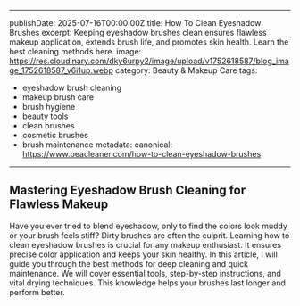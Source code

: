
---
publishDate: 2025-07-16T00:00:00Z
title: How To Clean Eyeshadow Brushes
excerpt: Keeping eyeshadow brushes clean ensures flawless makeup application, extends brush life, and promotes skin health. Learn the best cleaning methods here.
image: https://res.cloudinary.com/dky6urpy2/image/upload/v1752618587/blog_image_1752618587_v6i1up.webp
category: Beauty & Makeup Care
tags:
  - eyeshadow brush cleaning
  - makeup brush care
  - brush hygiene
  - beauty tools
  - clean brushes
  - cosmetic brushes
  - brush maintenance
metadata:
  canonical: https://www.beacleaner.com/how-to-clean-eyeshadow-brushes
---

## Mastering Eyeshadow Brush Cleaning for Flawless Makeup

Have you ever tried to blend eyeshadow, only to find the colors look muddy or your brush feels stiff? Dirty brushes are often the culprit. Learning how to clean eyeshadow brushes is crucial for any makeup enthusiast. It ensures precise color application and keeps your skin healthy. In this article, I will guide you through the best methods for deep cleaning and quick maintenance. We will cover essential tools, step-by-step instructions, and vital drying techniques. This knowledge helps your brushes last longer and perform better.

###